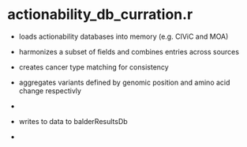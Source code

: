 # actionability_db_curration.r
 - loads actionability databases into memory (e.g. CIViC and MOA)
 - harmonizes a subset of fields and combines entries across sources
 - creates cancer type matching for consistency 
 - aggregates variants defined by genomic position and amino acid change respectivly
 - 

 - writes to data to balderResultsDb
 - 
